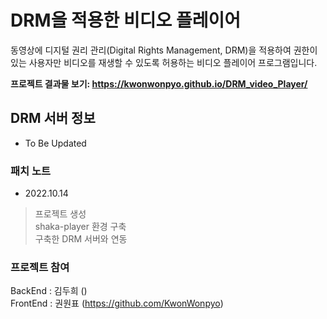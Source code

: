 # DRM을 적용한 비디오 플레이어

동영상에 디지털 권리 관리(Digital Rights Management, DRM)을 적용하여 권한이 있는 사용자만 비디오를 재생할 수 있도록 허용하는 비디오 플레이어 프로그램입니다.

**프로젝트 결과물 보기: https://kwonwonpyo.github.io/DRM_video_Player/**

## DRM 서버 정보

* To Be Updated 


### 패치 노트 

* 2022.10.14
> 프로젝트 생성\
> shaka-player 환경 구축\
> 구축한 DRM 서버와 연동

### 프로젝트 참여

BackEnd : 김두희 ()\
FrontEnd : 권원표 (https://github.com/KwonWonpyo)
